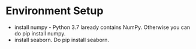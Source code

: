 # Environment Setup
* install numpy - Python 3.7 laready contains NumPy. Otherwise you can do pip install numpy.
* install seaborn. Do pip install seaborn. 
